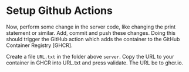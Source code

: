 # Setup Github Actions

Now, perform some change in the server code, like changing the print statement or similar. Add, commit and push these changes. Doing this should trigger the GitHub action which adds the container to the GitHub Container Registry [GHCR]. 

Create a file `URL.txt` in the folder above `server`. Copy the URL to your container in GHCR into URL.txt and press validate. The URL be to ghcr.io. 